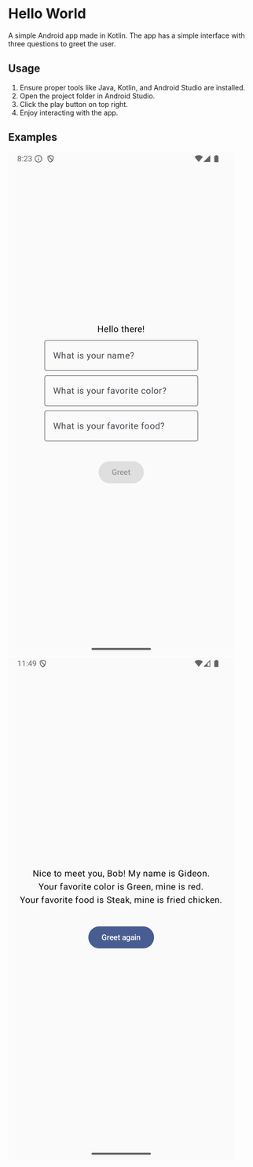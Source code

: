 # Hello World

A simple Android app made in Kotlin. The app has a simple interface with three questions to greet the user.

## Usage

1. Ensure proper tools like Java, Kotlin, and Android Studio are installed.
2. Open the project folder in Android Studio.
3. Click the play button on top right.
4. Enjoy interacting with the app.

## Examples

![](./example_one.png)
![](./example_two.png)

